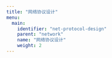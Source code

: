 ```yaml
---
title: "网络协议设计"
menu:
  main:
    identifier: "net-protocol-design"
    parent: "network"
    name: "网络协议设计"
    weight: 2
---
```




